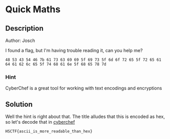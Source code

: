 # Quick Maths

## Description
Author: Josch

I found a flag, but I'm having trouble reading it, can you help me?

```
48 53 43 54 46 7b 61 73 63 69 69 5f 69 73 5f 6d 6f 72 65 5f 72 65 61 64 61 62 6c 65 5f 74 68 61 6e 5f 68 65 78 7d
```

### Hint
CyberChef is a great tool for working with text encodings and encryptions

## Solution
Well the hint is right about that. The title alludes that this is encoded as hex, so let's decode that in [cyberchef](https://gchq.github.io/CyberChef/#recipe=From_Hex('Auto')&input=NDggNTMgNDMgNTQgNDYgN2IgNjEgNzMgNjMgNjkgNjkgNWYgNjkgNzMgNWYgNmQgNmYgNzIgNjUgNWYgNzIgNjUgNjEgNjQgNjEgNjIgNmMgNjUgNWYgNzQgNjggNjEgNmUgNWYgNjggNjUgNzggN2Q)

```
HSCTF{ascii_is_more_readable_than_hex}
```